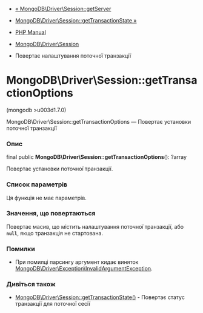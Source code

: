 - [«
MongoDB\Driver\Session::getServer](mongodb-driver-session.getserver.md)
- [MongoDB\Driver\Session::getTransactionState
»](mongodb-driver-session.gettransactionstate.md)

- [PHP Manual](index.md)
- [MongoDB\Driver\Session](class.mongodb-driver-session.md)
- Повертає налаштування поточної транзакції

# MongoDB\Driver\Session::getTransactionOptions

(mongodb \>u003d1.7.0)

MongoDB\Driver\Session::getTransactionOptions — Повертає установки
поточної транзакції

### Опис

final public **MongoDB\Driver\Session::getTransactionOptions**(): ?array

Повертає установки поточної транзакції.

### Список параметрів

Ця функція не має параметрів.

### Значення, що повертаються

Повертає масив, що містить налаштування поточної транзакції, або
**`null`**, якщо транзакція не стартована.

### Помилки

- При помилці парсингу аргумент кидає виняток
[MongoDB\Driver\Exception\InvalidArgumentException](class.mongodb-driver-exception-invalidargumentexception.md).

### Дивіться також

- [MongoDB\Driver\Session::getTransactionState()](mongodb-driver-session.gettransactionstate.md) -
Повертає статус транзакції для поточної сесії

